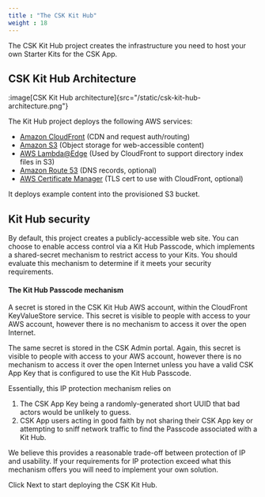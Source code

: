 ```yaml
---
title : "The CSK Kit Hub"
weight : 18
---
```


The CSK Kit Hub project creates the infrastructure you need to host your own Starter Kits for the CSK App. 

## CSK Kit Hub Architecture

:image[CSK Kit Hub architecture]{src="/static/csk-kit-hub-architecture.png"}

The Kit Hub project deploys the following AWS services:

* [Amazon CloudFront](https://aws.amazon.com/cloudfront) (CDN and request auth/routing)
* [Amazon S3](https://aws.amazon.com/s3) (Object storage for web-accessible content)
* [AWS Lambda@Edge](https://aws.amazon.com/lambda/edge/) (Used by CloudFront to support directory index files in S3)
* [Amazon Route 53](https://aws.amazon.com/route53/) (DNS records, optional)
* [AWS Certificate Manager](https://aws.amazon.com/acm) (TLS cert to use with CloudFront, optional)

It deploys example content into the provisioned S3 bucket.

## Kit Hub security

By default, this project creates a publicly-accessible web site. You can choose to enable access control via a Kit Hub Passcode, which implements a shared-secret mechanism to restrict access to your Kits. You should evaluate this mechanism to determine if it meets your security requirements.

#### The Kit Hub Passcode mechanism

A secret is stored in the CSK Kit Hub AWS account, within the CloudFront KeyValueStore service. This secret is visible to people with access to your AWS account, however there is no mechanism to access it over the open Internet.

The same secret is stored in the CSK Admin portal. Again, this secret is visible to people with access to your AWS account, however there is no mechanism to access it over the open Internet unless you have a valid CSK App Key that is configured to use the Kit Hub Passcode. 

Essentially, this IP protection mechanism relies on 

1. The CSK App Key being a randomly-generated short UUID that bad actors would be unlikely to guess.
2. CSK App users acting in good faith by not sharing their CSK App key or attempting to sniff network traffic to find the Passcode associated with a Kit Hub.

We believe this provides a reasonable trade-off between protection of IP and usability. If your requirements for IP protection exceed what this mechanism offers you will need to implement your own solution.


Click Next to start deploying the CSK Kit Hub.
